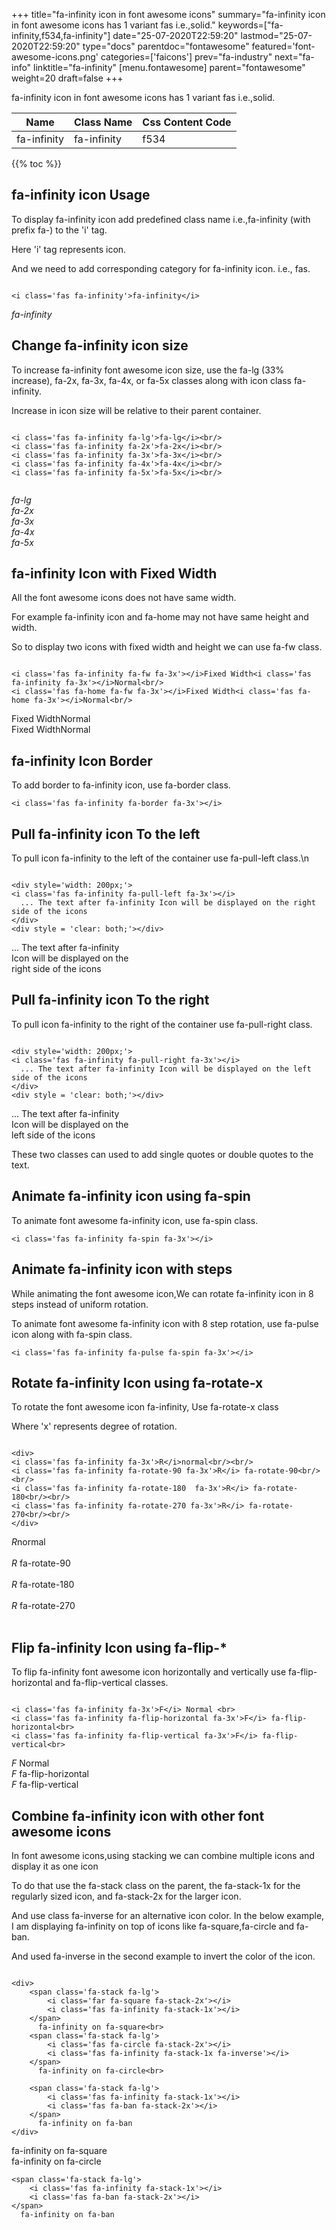 +++
title="fa-infinity icon in font awesome icons"
summary="fa-infinity icon in font awesome icons has 1 variant fas i.e.,solid."
keywords=["fa-infinity,f534,fa-infinity"]
date="25-07-2020T22:59:20"
lastmod="25-07-2020T22:59:20"
type="docs"
parentdoc="fontawesome"
featured='font-awesome-icons.png'
categories=['faicons']
prev="fa-industry"
next="fa-info"
linktitle="fa-infinity"
[menu.fontawesome]
parent="fontawesome"
weight=20
draft=false
+++


fa-infinity icon in font awesome icons has 1 variant fas i.e.,solid.

<div class='table-responsive'><table class='table'><thead><tr><th>Name</th><th>Class Name</th><th>Css Content Code</th></tr></thead><tbody><tr><td>fa-infinity</td><td>fa-infinity</td><td>f534</td></tr></tbody></table></div>


{{% toc %}}


## fa-infinity icon Usage

To display fa-infinity icon add predefined class name i.e.,fa-infinity (with prefix fa-) to the 'i' tag.

Here 'i' tag represents icon.

And we need to add corresponding category for fa-infinity icon. i.e., fas.


```

<i class='fas fa-infinity'>fa-infinity</i>
```

<i class='fas fa-infinity'>fa-infinity</i>




## Change fa-infinity icon size
To increase fa-infinity font awesome icon size, use the fa-lg (33% increase), fa-2x, fa-3x, fa-4x, or fa-5x classes along with icon class fa-infinity.

Increase in icon size will be relative to their parent container. 

```

<i class='fas fa-infinity fa-lg'>fa-lg</i><br/>
<i class='fas fa-infinity fa-2x'>fa-2x</i><br/>
<i class='fas fa-infinity fa-3x'>fa-3x</i><br/>
<i class='fas fa-infinity fa-4x'>fa-4x</i><br/>
<i class='fas fa-infinity fa-5x'>fa-5x</i><br/>
            
```

<i class='fas fa-infinity fa-lg'>fa-lg</i><br/>
<i class='fas fa-infinity fa-2x'>fa-2x</i><br/>
<i class='fas fa-infinity fa-3x'>fa-3x</i><br/>
<i class='fas fa-infinity fa-4x'>fa-4x</i><br/>
<i class='fas fa-infinity fa-5x'>fa-5x</i><br/>
            



## fa-infinity Icon with Fixed Width 

All the font awesome icons does not have same width.

For example fa-infinity icon and fa-home may not have same height and width.

So to display two icons with fixed width and height we can use fa-fw class.


```

<i class='fas fa-infinity fa-fw fa-3x'></i>Fixed Width<i class='fas fa-infinity fa-3x'></i>Normal<br/>
<i class='fas fa-home fa-fw fa-3x'></i>Fixed Width<i class='fas fa-home fa-3x'></i>Normal<br/>
```

<i class='fas fa-infinity fa-fw fa-3x'></i>Fixed Width<i class='fas fa-infinity fa-3x'></i>Normal<br/>
<i class='fas fa-home fa-fw fa-3x'></i>Fixed Width<i class='fas fa-home fa-3x'></i>Normal<br/>



## fa-infinity Icon Border 

To add border to fa-infinity icon, use fa-border class.


```
<i class='fas fa-infinity fa-border fa-3x'></i>

```
<i class='fas fa-infinity fa-border fa-3x'></i>





## Pull fa-infinity icon To the left

To pull icon fa-infinity to the left of the container use fa-pull-left class.\n

```

<div style='width: 200px;'>
<i class='fas fa-infinity fa-pull-left fa-3x'></i>
  ... The text after fa-infinity Icon will be displayed on the right side of the icons
</div>
<div style = 'clear: both;'></div>
```

<div style='width: 200px;'>
<i class='fas fa-infinity fa-pull-left fa-3x'></i>
  ... The text after fa-infinity Icon will be displayed on the right side of the icons
</div>
<div style = 'clear: both;'></div>




## Pull fa-infinity icon To the right
To pull icon fa-infinity to the right of the container use fa-pull-right class.

```

<div style='width: 200px;'>
<i class='fas fa-infinity fa-pull-right fa-3x'></i>
  ... The text after fa-infinity Icon will be displayed on the left side of the icons
</div>
<div style = 'clear: both;'></div>
```

<div style='width: 200px;'>
<i class='fas fa-infinity fa-pull-right fa-3x'></i>
  ... The text after fa-infinity Icon will be displayed on the left side of the icons
</div>
<div style = 'clear: both;'></div>

These two classes can used to add single quotes or double quotes to the text.


## Animate fa-infinity icon using fa-spin
To animate font awesome fa-infinity icon, use fa-spin class.

```
<i class='fas fa-infinity fa-spin fa-3x'></i>
```
<i class='fas fa-infinity fa-spin fa-3x'></i>




## Animate fa-infinity icon with steps
While animating the font awesome icon,We can rotate fa-infinity icon in 8 steps instead of uniform rotation.

To animate font awesome fa-infinity icon with 8 step rotation, use fa-pulse icon along with fa-spin class.


```
<i class='fas fa-infinity fa-pulse fa-spin fa-3x'></i>

```
<i class='fas fa-infinity fa-pulse fa-spin fa-3x'></i>





## Rotate fa-infinity Icon using fa-rotate-x
To rotate the font awesome icon fa-infinity, Use fa-rotate-x class

Where 'x' represents degree of rotation.


```

<div>
<i class='fas fa-infinity fa-3x'>R</i>normal<br/><br/>
<i class='fas fa-infinity fa-rotate-90 fa-3x'>R</i> fa-rotate-90<br/><br/> 
<i class='fas fa-infinity fa-rotate-180  fa-3x'>R</i> fa-rotate-180<br/><br/> 
<i class='fas fa-infinity fa-rotate-270 fa-3x'>R</i> fa-rotate-270<br/><br/>
</div>
```

<div>
<i class='fas fa-infinity fa-3x'>R</i>normal<br/><br/>
<i class='fas fa-infinity fa-rotate-90 fa-3x'>R</i> fa-rotate-90<br/><br/> 
<i class='fas fa-infinity fa-rotate-180  fa-3x'>R</i> fa-rotate-180<br/><br/> 
<i class='fas fa-infinity fa-rotate-270 fa-3x'>R</i> fa-rotate-270<br/><br/>
</div>




## Flip fa-infinity Icon using fa-flip-*
To flip fa-infinity font awesome icon horizontally and vertically use fa-flip-horizontal and fa-flip-vertical classes. 

```

<i class='fas fa-infinity fa-3x'>F</i> Normal <br>
<i class='fas fa-infinity fa-flip-horizontal fa-3x'>F</i> fa-flip-horizontal<br>
<i class='fas fa-infinity fa-flip-vertical fa-3x'>F</i> fa-flip-vertical<br>
```

<i class='fas fa-infinity fa-3x'>F</i> Normal <br>
<i class='fas fa-infinity fa-flip-horizontal fa-3x'>F</i> fa-flip-horizontal<br>
<i class='fas fa-infinity fa-flip-vertical fa-3x'>F</i> fa-flip-vertical<br>




## Combine fa-infinity icon with other font awesome icons
In font awesome icons,using stacking we can combine multiple icons and display it as one icon 

To do that use the fa-stack class on the parent, the fa-stack-1x for the regularly sized icon, and fa-stack-2x for the larger icon.

And use class fa-inverse for an alternative icon color. 
In the below example, I am displaying fa-infinity on top of icons like fa-square,fa-circle and fa-ban.

And used fa-inverse in the second example to invert the color of the icon.

```

<div>
    <span class='fa-stack fa-lg'>
        <i class='far fa-square fa-stack-2x'></i>
        <i class='fas fa-infinity fa-stack-1x'></i>
    </span>
      fa-infinity on fa-square<br>
    <span class='fa-stack fa-lg'>
        <i class='fas fa-circle fa-stack-2x'></i>
        <i class='fas fa-infinity fa-stack-1x fa-inverse'></i>
    </span>
      fa-infinity on fa-circle<br>

    <span class='fa-stack fa-lg'>
        <i class='fas fa-infinity fa-stack-1x'></i>
        <i class='fas fa-ban fa-stack-2x'></i>
    </span>
      fa-infinity on fa-ban
</div>
```

<div>
    <span class='fa-stack fa-lg'>
        <i class='far fa-square fa-stack-2x'></i>
        <i class='fas fa-infinity fa-stack-1x'></i>
    </span>
      fa-infinity on fa-square<br>
    <span class='fa-stack fa-lg'>
        <i class='fas fa-circle fa-stack-2x'></i>
        <i class='fas fa-infinity fa-stack-1x fa-inverse'></i>
    </span>
      fa-infinity on fa-circle<br>

    <span class='fa-stack fa-lg'>
        <i class='fas fa-infinity fa-stack-1x'></i>
        <i class='fas fa-ban fa-stack-2x'></i>
    </span>
      fa-infinity on fa-ban
</div>






